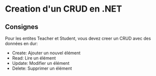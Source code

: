 # Creation d'un CRUD en .NET

## Consignes

Pour les entites Teacher et Student, vous devez creer un CRUD avec des données en dur:

- Create: Ajouter un nouvel élément
- Read: Lire un élément
- Update: Modifier un élément
- Delete: Supprimer un élément
